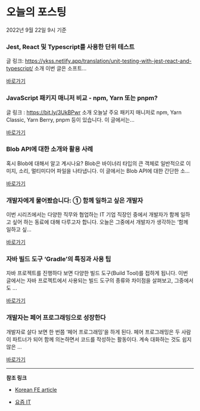 # 오늘의 포스팅 
2022년 9월 22일 9시 기준 

###  Jest, React 및 Typescript를 사용한 단위 테스트 

 글 링크: https://ykss.netlify.app/translation/unit-testing-with-jest-react-and-typescript/ 소개 이번 글은 소프트... 

 [바로가기](https://kofearticle.substack.com/p/korean-fe-article-jest-react-typescript) 

###  JavaScript 패키지 매니저 비교 - npm, Yarn 또는 pnpm? 

 글 링크 : https://bit.ly/3UkBPwr 소개 오늘날 주요 패키지 매니저로 npm, Yarn Classic, Yarn Berry, pnpm 등이 있습니다. 이 글에서는... 

 [바로가기](https://kofearticle.substack.com/p/korean-fe-article-javascript-npm) 

###  Blob API에 대한 소개와 활용 사례 

 혹시 Blob에 대해서 알고 계시나요? Blob은 바이너리 타입의 큰 객체로 일반적으로 이미지, 소리, 멀티미디어 파일을 나타냅니다. 이 글에서는 Blob API에 대한 간단한 소... 

 [바로가기](https://kofearticle.substack.com/p/korean-fe-article-blob-api) 

### 개발자에게 물어봤습니다: ① 함께 일하고 싶은 개발자 

 이번 시리즈에서는 다양한 직무와 협업하는 IT 기업 직장인 중에서 개발자가 함께 일하고 싶어 하는 동료에 대해 다루고자 합니다. 오늘은 그중에서 개발자가 생각하는 ‘함께 일하고 싶... 

 [바로가기](https://yozm.wishket.com/magazine/detail/1702/) 

### 자바 빌드 도구 ‘Gradle’의 특징과 사용 팁 

 자바 프로젝트를 진행하다 보면 다양한 빌드 도구(Build Tool)를 접하게 됩니다. 이번 글에서는 자바 프로젝트에서 사용되는 빌드 도구의 종류와 차이점을 살펴보고, 그중에서도 ... 

 [바로가기](https://yozm.wishket.com/magazine/detail/1700/) 

### 개발자는 페어 프로그래밍으로 성장한다 

 개발자로 살다 보면 한 번쯤 ‘페어 프로그래밍’을 하게 된다. 페어 프로그래밍은 두 사람이 파트너가 되어 함께 의논하면서 코드를 작성하는 활동이다. 계속 대화하는 것도 쉽지 않은 ... 

 [바로가기](https://yozm.wishket.com/magazine/detail/1698/) 

---

**참조 링크**

- [Korean FE article](https://kofearticle.substack.com) 

- [요즘 IT](https://yozm.wishket.com/magazine) 

